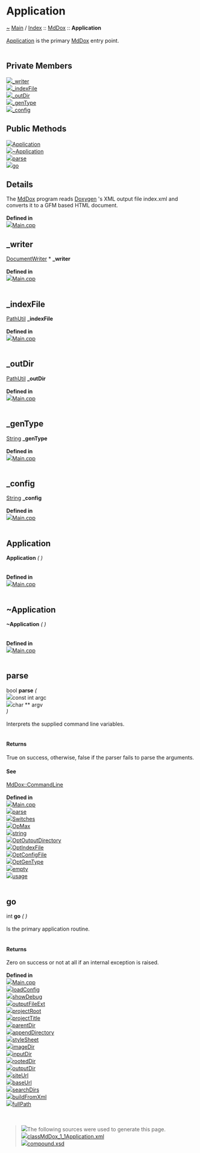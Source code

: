 <!DOCTYPE html>
<html>
<head>
<meta http-equiv="Content-Type" content="text/xhtml;charset=UTF-8"/>
<meta http-equiv="X-UA-Compatible" content="IE=9" />
<meta http-equiv="Content-Type" content="text/xhtml;charset=UTF-8"/>
<meta name="robots" content="noindex" />
<meta name="generator" content="MdDox"/>
<meta name="viewport" content="width=device-width, initial-scale=1"/>
<link href="style.css" rel="stylesheet" type="text/css"/>
<title>Application</title>
</head>
<body>
<div class="document">
<div class="document-header">
<a id="application"></a>
<h1>Application</h1>
<a id="classMdDox_1_1Application"></a>
<a id="mddoxapplication"></a>
<a href="https://github.com/CharlesCarley/MdDoc">~</a>
<a href="indexpage.md#main">Main</a>
<span class="inline-text">/</span>
<a href="indexpage.md#index">Index</a>
<span class="inline-text">::</span>
<a href="namespaceMdDox.md#mddox">MdDox</a>
<span class="inline-text">::</span>
<span class="bold-text"><b>Application</b></span>
<br/>
<br/>
<a href="classMdDox_1_1Application.md#application">Application</a>
<span class="inline-text"> is the primary </span>
<a href="namespaceMdDox.md#mddox">MdDox</a>
<span class="inline-text"> entry point. </span>
<br/>
<br/>
<a id="private-members"></a>
<h2>Private Members</h2>
<span class="icon-list-item"><a href="#_writer" class="icon-list-item"><img src="../images/class24px.svg" class="icon-list-item"/><span class="icon-list-item">_writer</span>
</a>
</span>
<br/>
<span class="icon-list-item"><a href="#_indexfile" class="icon-list-item"><img src="../images/class24px.svg" class="icon-list-item"/><span class="icon-list-item">_indexFile</span>
</a>
</span>
<br/>
<span class="icon-list-item"><a href="#_outdir" class="icon-list-item"><img src="../images/class24px.svg" class="icon-list-item"/><span class="icon-list-item">_outDir</span>
</a>
</span>
<br/>
<span class="icon-list-item"><a href="#_gentype" class="icon-list-item"><img src="../images/class24px.svg" class="icon-list-item"/><span class="icon-list-item">_genType</span>
</a>
</span>
<br/>
<span class="icon-list-item"><a href="#_config" class="icon-list-item"><img src="../images/class24px.svg" class="icon-list-item"/><span class="icon-list-item">_config</span>
</a>
</span>
<br/>
<a id="public-methods"></a>
<h2>Public Methods</h2>
<span class="icon-list-item"><a href="#application" class="icon-list-item"><img src="../images/class24px.svg" class="icon-list-item"/><span class="icon-list-item">Application</span>
</a>
</span>
<br/>
<span class="icon-list-item"><a href="#~application" class="icon-list-item"><img src="../images/class24px.svg" class="icon-list-item"/><span class="icon-list-item">~Application</span>
</a>
</span>
<br/>
<span class="icon-list-item"><a href="#parse" class="icon-list-item"><img src="../images/class24px.svg" class="icon-list-item"/><span class="icon-list-item">parse</span>
</a>
</span>
<br/>
<span class="icon-list-item"><a href="#go" class="icon-list-item"><img src="../images/class24px.svg" class="icon-list-item"/><span class="icon-list-item">go</span>
</a>
</span>
<br/>
<a id="details"></a>
<h2>Details</h2>
<span class="inline-text">The </span>
<a href="namespaceMdDox.md#mddox">MdDox</a>
<span class="inline-text"> program reads </span>
<a href="namespaceMdDox_1_1Doxygen.md#doxygen">Doxygen</a>
<span class="inline-text">&apos;s XML output file index.xml and converts it to a GFM based HTML document. </span>
<br/>
<br/>
<span class="bold-text"><b>Defined in</b></span>
<br/>
<span class="icon-list-item"><a href="https://github.com/CharlesCarley/MdDoc/blob/master/Source/MdDox/Main.cpp#L146" class="icon-list-item"><img src="../images/file24px.svg" class="icon-list-item"/><span class="icon-list-item">Main.cpp</span>
</a>
</span>
<br/>
<a id="_writer"></a>
<h2>_writer</h2>
<a href="classMdDox_1_1DocumentWriter.md#documentwriter">DocumentWriter</a>
<span class="inline-text"> *</span>
<span class="bold-text"><b>_writer</b></span>
<br/>
<br/>
<span class="bold-text"><b>Defined in</b></span>
<br/>
<span class="icon-list-item"><a href="https://github.com/CharlesCarley/MdDoc/blob/master/Source/MdDox/Main.cpp#L148" class="icon-list-item"><img src="../images/file24px.svg" class="icon-list-item"/><span class="icon-list-item">Main.cpp</span>
</a>
</span>
<br/>
<br/>
<a id="_indexfile"></a>
<h2>_indexFile</h2>
<a href="classMdDox_1_1PathUtil.md#pathutil">PathUtil</a>
<span class="bold-text"><b>_indexFile</b></span>
<br/>
<br/>
<span class="bold-text"><b>Defined in</b></span>
<br/>
<span class="icon-list-item"><a href="https://github.com/CharlesCarley/MdDoc/blob/master/Source/MdDox/Main.cpp#L149" class="icon-list-item"><img src="../images/file24px.svg" class="icon-list-item"/><span class="icon-list-item">Main.cpp</span>
</a>
</span>
<br/>
<br/>
<a id="_outdir"></a>
<h2>_outDir</h2>
<a href="classMdDox_1_1PathUtil.md#pathutil">PathUtil</a>
<span class="bold-text"><b>_outDir</b></span>
<br/>
<br/>
<span class="bold-text"><b>Defined in</b></span>
<br/>
<span class="icon-list-item"><a href="https://github.com/CharlesCarley/MdDoc/blob/master/Source/MdDox/Main.cpp#L150" class="icon-list-item"><img src="../images/file24px.svg" class="icon-list-item"/><span class="icon-list-item">Main.cpp</span>
</a>
</span>
<br/>
<br/>
<a id="_gentype"></a>
<h2>_genType</h2>
<a href="namespaceMdDox.md#string">String</a>
<span class="bold-text"><b>_genType</b></span>
<br/>
<br/>
<span class="bold-text"><b>Defined in</b></span>
<br/>
<span class="icon-list-item"><a href="https://github.com/CharlesCarley/MdDoc/blob/master/Source/MdDox/Main.cpp#L151" class="icon-list-item"><img src="../images/file24px.svg" class="icon-list-item"/><span class="icon-list-item">Main.cpp</span>
</a>
</span>
<br/>
<br/>
<a id="_config"></a>
<h2>_config</h2>
<a href="namespaceMdDox.md#string">String</a>
<span class="bold-text"><b>_config</b></span>
<br/>
<br/>
<span class="bold-text"><b>Defined in</b></span>
<br/>
<span class="icon-list-item"><a href="https://github.com/CharlesCarley/MdDoc/blob/master/Source/MdDox/Main.cpp#L152" class="icon-list-item"><img src="../images/file24px.svg" class="icon-list-item"/><span class="icon-list-item">Main.cpp</span>
</a>
</span>
<br/>
<br/>
<a id="application"></a>
<h2>Application</h2>
<span class="bold-text"><b>Application</b></span>
<span class="italic-text"><i>(</i></span>
<span class="italic-text"><i>)</i></span>
<br/>
<br/>
<br/>
<span class="bold-text"><b>Defined in</b></span>
<br/>
<span class="icon-list-item"><a href="https://github.com/CharlesCarley/MdDoc/blob/master/Source/MdDox/Main.cpp#L155" class="icon-list-item"><img src="../images/file24px.svg" class="icon-list-item"/><span class="icon-list-item">Main.cpp</span>
</a>
</span>
<br/>
<br/>
<a id="~application"></a>
<h2>~Application</h2>
<span class="bold-text"><b>~Application</b></span>
<span class="italic-text"><i>(</i></span>
<span class="italic-text"><i>)</i></span>
<br/>
<br/>
<br/>
<span class="bold-text"><b>Defined in</b></span>
<br/>
<span class="icon-list-item"><a href="https://github.com/CharlesCarley/MdDoc/blob/master/Source/MdDox/Main.cpp#L160" class="icon-list-item"><img src="../images/file24px.svg" class="icon-list-item"/><span class="icon-list-item">Main.cpp</span>
</a>
</span>
<br/>
<br/>
<a id="parse"></a>
<h2>parse</h2>
<span class="inline-text">bool</span>
<span class="bold-text"><b>parse</b></span>
<span class="italic-text"><i>(</i></span>
<div class="paragraph">
<span class="paragraph"><img src="../images/horSpace24px.svg"/><span class="inline-text">const int</span>
<span class="inline-text">argc</span>
</span>
</div>
<div class="paragraph">
<span class="paragraph"><img src="../images/horSpace24px.svg"/><span class="inline-text">char **</span>
<span class="inline-text">argv</span>
</span>
</div>
<span class="italic-text"><i>)</i></span>
<br/>
<br/>
<span class="inline-text">Interprets the supplied command line variables. </span>
<br/>
<br/>
<a id="returns"></a>
<h4>Returns</h4>
<span class="inline-text">True on success, otherwise, false if the parser fails to parse the arguments. </span>
<a id="see"></a>
<h4>See</h4>
<a href="namespaceMdDox_1_1CommandLine.md#mddoxcommandline">MdDox::CommandLine</a>
<br/>
<br/>
<span class="bold-text"><b>Defined in</b></span>
<br/>
<span class="icon-list-item"><a href="https://github.com/CharlesCarley/MdDoc/blob/master/Source/MdDox/Main.cpp#L170" class="icon-list-item"><img src="../images/file24px.svg" class="icon-list-item"/><span class="icon-list-item">Main.cpp</span>
</a>
</span>
<br/>
<span class="icon-list-item"><a href="classMdDox_1_1CommandLine_1_1Parser.md#parse" class="icon-list-item"><img src="../images/class24px.svg" class="icon-list-item"/><span class="icon-list-item">parse</span>
</a>
</span>
<br/>
<span class="icon-list-item"><a href="namespaceMdDox.md#switches" class="icon-list-item"><img src="../images/class24px.svg" class="icon-list-item"/><span class="icon-list-item">Switches</span>
</a>
</span>
<br/>
<span class="icon-list-item"><a href="namespaceMdDox.md#opmax" class="icon-list-item"><img src="../images/class24px.svg" class="icon-list-item"/><span class="icon-list-item">OpMax</span>
</a>
</span>
<br/>
<span class="icon-list-item"><a href="classMdDox_1_1CommandLine_1_1Parser.md#string" class="icon-list-item"><img src="../images/class24px.svg" class="icon-list-item"/><span class="icon-list-item">string</span>
</a>
</span>
<br/>
<span class="icon-list-item"><a href="namespaceMdDox.md#optoutputdirectory" class="icon-list-item"><img src="../images/class24px.svg" class="icon-list-item"/><span class="icon-list-item">OptOutputDirectory</span>
</a>
</span>
<br/>
<span class="icon-list-item"><a href="namespaceMdDox.md#optindexfile" class="icon-list-item"><img src="../images/class24px.svg" class="icon-list-item"/><span class="icon-list-item">OptIndexFile</span>
</a>
</span>
<br/>
<span class="icon-list-item"><a href="namespaceMdDox.md#optconfigfile" class="icon-list-item"><img src="../images/class24px.svg" class="icon-list-item"/><span class="icon-list-item">OptConfigFile</span>
</a>
</span>
<br/>
<span class="icon-list-item"><a href="namespaceMdDox.md#optgentype" class="icon-list-item"><img src="../images/class24px.svg" class="icon-list-item"/><span class="icon-list-item">OptGenType</span>
</a>
</span>
<br/>
<span class="icon-list-item"><a href="classMdDox_1_1PathUtil.md#empty" class="icon-list-item"><img src="../images/class24px.svg" class="icon-list-item"/><span class="icon-list-item">empty</span>
</a>
</span>
<br/>
<span class="icon-list-item"><a href="classMdDox_1_1CommandLine_1_1Parser.md#usage" class="icon-list-item"><img src="../images/class24px.svg" class="icon-list-item"/><span class="icon-list-item">usage</span>
</a>
</span>
<br/>
<br/>
<a id="go"></a>
<h2>go</h2>
<span class="inline-text">int</span>
<span class="bold-text"><b>go</b></span>
<span class="italic-text"><i>(</i></span>
<span class="italic-text"><i>)</i></span>
<br/>
<br/>
<span class="inline-text">Is the primary application routine. </span>
<br/>
<br/>
<a id="returns"></a>
<h4>Returns</h4>
<span class="inline-text">Zero on success or not at all if an internal exception is raised. </span>
<br/>
<br/>
<span class="bold-text"><b>Defined in</b></span>
<br/>
<span class="icon-list-item"><a href="https://github.com/CharlesCarley/MdDoc/blob/master/Source/MdDox/Main.cpp#L201" class="icon-list-item"><img src="../images/file24px.svg" class="icon-list-item"/><span class="icon-list-item">Main.cpp</span>
</a>
</span>
<br/>
<span class="icon-list-item"><a href="classMdDox_1_1SiteBuilder.md#loadconfig" class="icon-list-item"><img src="../images/class24px.svg" class="icon-list-item"/><span class="icon-list-item">loadConfig</span>
</a>
</span>
<br/>
<span class="icon-list-item"><a href="classMdDox_1_1SiteBuilder.md#showdebug" class="icon-list-item"><img src="../images/class24px.svg" class="icon-list-item"/><span class="icon-list-item">showDebug</span>
</a>
</span>
<br/>
<span class="icon-list-item"><a href="classMdDox_1_1SiteBuilder.md#outputfileext" class="icon-list-item"><img src="../images/class24px.svg" class="icon-list-item"/><span class="icon-list-item">outputFileExt</span>
</a>
</span>
<br/>
<span class="icon-list-item"><a href="classMdDox_1_1SiteBuilder.md#projectroot" class="icon-list-item"><img src="../images/class24px.svg" class="icon-list-item"/><span class="icon-list-item">projectRoot</span>
</a>
</span>
<br/>
<span class="icon-list-item"><a href="classMdDox_1_1SiteBuilder.md#projecttitle" class="icon-list-item"><img src="../images/class24px.svg" class="icon-list-item"/><span class="icon-list-item">projectTitle</span>
</a>
</span>
<br/>
<span class="icon-list-item"><a href="classMdDox_1_1PathUtil.md#parentdir" class="icon-list-item"><img src="../images/class24px.svg" class="icon-list-item"/><span class="icon-list-item">parentDir</span>
</a>
</span>
<br/>
<span class="icon-list-item"><a href="classMdDox_1_1PathUtil.md#appenddirectory" class="icon-list-item"><img src="../images/class24px.svg" class="icon-list-item"/><span class="icon-list-item">appendDirectory</span>
</a>
</span>
<br/>
<span class="icon-list-item"><a href="classMdDox_1_1SiteBuilder.md#stylesheet" class="icon-list-item"><img src="../images/class24px.svg" class="icon-list-item"/><span class="icon-list-item">styleSheet</span>
</a>
</span>
<br/>
<span class="icon-list-item"><a href="classMdDox_1_1SiteBuilder.md#imagedir" class="icon-list-item"><img src="../images/class24px.svg" class="icon-list-item"/><span class="icon-list-item">imageDir</span>
</a>
</span>
<br/>
<span class="icon-list-item"><a href="classMdDox_1_1SiteBuilder.md#inputdir" class="icon-list-item"><img src="../images/class24px.svg" class="icon-list-item"/><span class="icon-list-item">inputDir</span>
</a>
</span>
<br/>
<span class="icon-list-item"><a href="classMdDox_1_1PathUtil.md#rooteddir" class="icon-list-item"><img src="../images/class24px.svg" class="icon-list-item"/><span class="icon-list-item">rootedDir</span>
</a>
</span>
<br/>
<span class="icon-list-item"><a href="classMdDox_1_1SiteBuilder.md#outputdir" class="icon-list-item"><img src="../images/class24px.svg" class="icon-list-item"/><span class="icon-list-item">outputDir</span>
</a>
</span>
<br/>
<span class="icon-list-item"><a href="classMdDox_1_1SiteBuilder.md#siteurl" class="icon-list-item"><img src="../images/class24px.svg" class="icon-list-item"/><span class="icon-list-item">siteUrl</span>
</a>
</span>
<br/>
<span class="icon-list-item"><a href="classMdDox_1_1SiteBuilder.md#baseurl" class="icon-list-item"><img src="../images/class24px.svg" class="icon-list-item"/><span class="icon-list-item">baseUrl</span>
</a>
</span>
<br/>
<span class="icon-list-item"><a href="classMdDox_1_1SiteBuilder.md#searchdirs" class="icon-list-item"><img src="../images/class24px.svg" class="icon-list-item"/><span class="icon-list-item">searchDirs</span>
</a>
</span>
<br/>
<span class="icon-list-item"><a href="classMdDox_1_1SiteBuilder.md#buildfromxml" class="icon-list-item"><img src="../images/class24px.svg" class="icon-list-item"/><span class="icon-list-item">buildFromXml</span>
</a>
</span>
<br/>
<span class="icon-list-item"><a href="classMdDox_1_1PathUtil.md#fullpath" class="icon-list-item"><img src="../images/class24px.svg" class="icon-list-item"/><span class="icon-list-item">fullPath</span>
</a>
</span>
<br/>
<br/>
<br/>
<blockquote>
<img src="../images/debug24px.svg"/><span class="inline-text">The following sources were used to generate this page.</span>
<br/>
<span class="icon-list-item"><a href="../xml/classMdDox_1_1Application.xml#L1" class="icon-list-item"><img src="../images/lookInside24px.svg" class="icon-list-item"/><span class="icon-list-item">classMdDox_1_1Application.xml</span>
</a>
</span>
<br/>
<span class="icon-list-item"><a href="../xml/compound.xsd#L1" class="icon-list-item"><img src="../images/lookInside24px.svg" class="icon-list-item"/><span class="icon-list-item">compound.xsd</span>
</a>
</span>
</blockquote>
</div>
</div>
</body>
</html>
